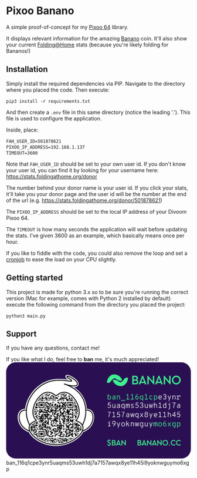 # Pixoo Banano

A simple proof-of-concept for my [Pixoo 64](https://github.com/SomethingWithComputers/pixoo) library.

It displays relevant information for the amazing [Banano](https://banano.cc/) coin. It'll also show your
current [Folding@Home](https://foldingathome.org/) stats (because you're likely folding for Bananos!)

## Installation

Simply install the required dependencies via PIP. Navigate to the directory where you placed the code. Then execute:

```
pip3 install -r requirements.txt
```

And then create a `.env` file in this same directory (notice the leading '.'). This file is used to configure the
application.

Inside, place:

```
FAH_USER_ID=501878621
PIXOO_IP_ADDRESS=192.168.1.137
TIMEOUT=3600
```

Note that `FAH_USER_ID` should be set to your own user id. If you don't know your user id, you can find it by looking
for your username here: https://stats.foldingathome.org/donor

The number behind your donor name is your user id. If you click your stats, it'll take you your donor page and the user
id will be the number at the end of the url (e.g. https://stats.foldingathome.org/donor/501878621)

The `PIXOO_IP_ADDRESS` should be set to the local IP address of your Divoom Pixoo 64.

The `TIMEOUT` is how many seconds the application will wait before updating the stats. I've given 3600 as an example,
which basically means once per hour.

If you like to fiddle with the code, you could also remove the loop and set
a [cronjob](https://en.wikipedia.org/wiki/Cron) to ease the load on your CPU slightly.

## Getting started

This project is made for python 3.x so to be sure you're running the correct version (Mac for example, comes with Python
2 installed by default) execute the following command from the directory you placed the project:

```
python3 main.py
```

## Support

If you have any questions, contact me!

If you like what I do, feel free to **ban** me, it's much appreciated!
![](ban.png)
ban_116q1cpe3ynr5uaqms53uwh1dj7a7157awqx8ye11h45i9yoknwguymo6xgp